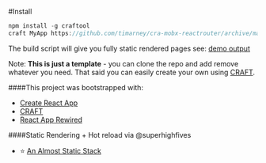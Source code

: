 #Install
```javascript
npm install -g craftool
craft MyApp https://github.com/timarney/cra-mobx-reactrouter/archive/master.zip
```
The build script will give you fully static rendered pages see: [demo output](https://cluttered-year.surge.sh)

Note: **This is just a template** - you can clone the repo and add remove whatever you need.  That said you can easily create your own using [CRAFT](https://github.com/stoyan/craft).

####This project was bootstrapped with:
* [Create React App](https://github.com/facebookincubator/create-react-app)
* [CRAFT](https://github.com/stoyan/craft)
* [React App Rewired](https://github.com/timarney/react-app-rewired)


####Static Rendering + Hot reload via @superhighfives 
* ⭐  [An Almost Static Stack](https://medium.com/superhighfives/an-almost-static-stack-6df0a2791319#.jf4l1a8eq)

